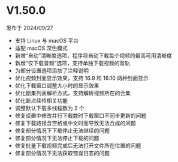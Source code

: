 # V1.50.0
发布于 2024/09/27

* 支持 Linux 与 macOS 平台
* 适配 macOS 深色模式
* 新增“自动”清晰度选项，程序将自动下载每个视频的最高可用清晰度
* 新增“仅下载音频”选项，支持单独下载视频的音轨
* 为部分设置选项添加了注释说明
* 优化视频封面显示效果，支持 16:9 和 16:10 两种封面显示
* 优化下载窗口调整大小时的显示效果
* 优化剧集列表解析方式，支持解析视频所在的合集
* 优化断点续传相关功能
* 调整默认下载多线程数为 2 个
* 修复设置中修改并行下载数时下载窗口不同步更新的问题
* 修复下载路径含空格或中文时而导致无法合成的问题
* 修复部分情况下下载停止无法继续的问题
* 修复部分情况下无法停止下载的问题
* 修复批量下载视频完成后无法打开文件所在位置的问题
* 修复部分情况下无法获取错误日志的问题